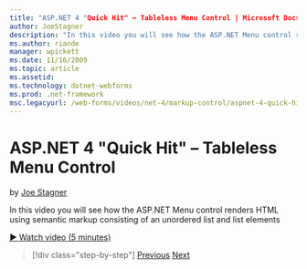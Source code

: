 ```yaml
---
title: "ASP.NET 4 "Quick Hit" – Tableless Menu Control | Microsoft Docs"
author: JoeStagner
description: "In this video you will see how the ASP.NET Menu control renders HTML using semantic markup consisting of an unordered list and list elements"
ms.author: riande
manager: wpickett
ms.date: 11/16/2009
ms.topic: article
ms.assetid: 
ms.technology: dotnet-webforms
ms.prod: .net-framework
msc.legacyurl: /web-forms/videos/net-4/markup-control/aspnet-4-quick-hit-tableless-menu-control
---
```

ASP.NET 4 "Quick Hit" – Tableless Menu Control
====================
by [Joe Stagner](https://github.com/JoeStagner)

In this video you will see how the ASP.NET Menu control renders HTML using semantic markup consisting of an unordered list and list elements 

[&#9654; Watch video (5 minutes)](https://channel9.msdn.com/Blogs/ASP-NET-Site-Videos/aspnet-4-quick-hit-tableless-menu-control)

>[!div class="step-by-step"] [Previous](aspnet-4-quick-hit-table-free-templated-controls.md) [Next](aspnet-4-quick-hit-hidden-field-divs.md)